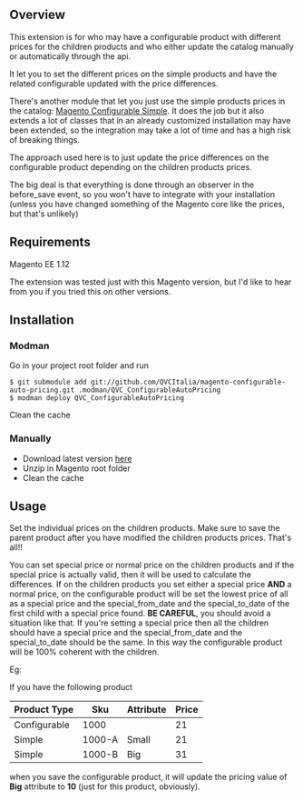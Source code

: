## Overview

This extension is for who may have a configurable product with different prices for the children products and who either update the catalog manually or automatically through the api.

It let you to set the different prices on the simple products and have the related configurable updated with the price differences.

There's another module that let you just use the simple products prices in the catalog: [Magento Configurable Simple](https://github.com/organicinternet/magento-configurable-simple).
It does the job but it also extends a lot of classes that in an already customized installation may have been extended, so the integration may take a lot of time and has a high risk of breaking things.

The approach used here is to just update the price differences on the configurable product depending on the children products prices.

The big deal is that everything is done through an observer in the before_save event, so you won't have to integrate with your installation (unless you have changed something of the Magento core like the prices, but that's unlikely)

## Requirements

Magento EE 1.12

The extension was tested just with this Magento version, but I'd like to hear from you if you tried this on other versions.

## Installation
### Modman

Go in your project root folder and run

    $ git submodule add git://github.com/QVCItalia/magento-configurable-auto-pricing.git .modman/QVC_ConfigurableAutoPricing
    $ modman deploy QVC_ConfigurableAutoPricing

Clean the cache

### Manually

* Download latest version [here](https://github.com/QVCItalia/magento-configurable-auto-pricing/archive/master.zip)
* Unzip in Magento root folder
* Clean the cache

## Usage

Set the individual prices on the children products.
Make sure to save the parent product after you have modified the children products prices.
That's all!!

You can set special price or normal price on the children products and if the special price is actually valid, then it will be used to calculate the differences.
If on the children products you set either a special price **AND** a normal price, on the configurable product will be set the lowest price of all as a special price and the special_from_date and the special_to_date of the first child with a special price found.
**BE CAREFUL**, you should avoid a situation like that. If you're setting a special price then all the children should have a special price and the special_from_date and the special_to_date should be the same. In this way the configurable product will be 100% coherent with the children.

Eg:

If you have the following product

| Product Type | Sku | Attribute | Price |
| ------------ | --- | --------- | ----- |
| Configurable | 1000 |          | 21    |
| Simple       | 1000-A | Small    | 21    |
| Simple       | 1000-B | Big  | 31      |

when you save the configurable product, it will update the pricing value of **Big** attribute to **10** (just for this product, obviously).
